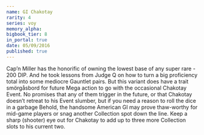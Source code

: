 ```yaml
---
name: GI Chakotay
rarity: 4
series: voy
memory_alpha:
bigbook_tier: 8
in_portal: true
date: 05/09/2016
published: true
---
```


Cap’n Miller has the honorific of owning the lowest base of any super rare - 200 DIP. And he took lessons from Judge Q on how to turn a big proficiency total into some mediocre Gauntlet pairs. But this variant does have a trait smörgåsbord for future Mega action to go with the occasional Chakotay Event. No promises that any of them trigger in the future, or that Chakotay doesn’t retreat to his Event slumber, but if you need a reason to roll the dice in a garbage Behold, the handsome American GI may prove thaw-worthy for mid-game players or snag another Collection spot down the line.  Keep a sharp (shooter) eye out for Chakotay to add up to three more Collection slots to his current two.
